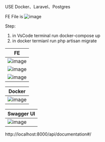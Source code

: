 USE Docker、Laravel、Postgres

FE File is ![image](https://github.com/AlengGL/practive/assets/143769558/39711370-d151-434e-a709-148854036542)

Step:
1. in VsCode terminal run docker-compose up
2. in docker termianl run php artisan migrate


|FE|
|--|
|![image](https://github.com/AlengGL/practive/assets/143769558/8385ca65-1e47-4279-8f56-dc84205fc831)|
|![image](https://github.com/AlengGL/practive/assets/143769558/feb046db-53e0-4fc0-9920-67cd17cde8d9)|
|![image](https://github.com/AlengGL/practive/assets/143769558/e5c1a953-c469-4932-8c05-a16b39bda0bf)|

|Docker|
|------|
|![image](https://github.com/AlengGL/practive/assets/143769558/182f0c27-aedb-4945-bf2d-ac7b5bcf265c)|

|Swagger UI|
|--------------|
|![image](https://github.com/AlengGL/practive/assets/143769558/e4476405-d74d-4259-b262-39b833c85844)|

http://localhost:8000/api/documentation#/
